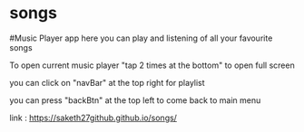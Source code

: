# songs

#Music Player app
here you can play and listening of all your favourite songs

To open current music player "tap 2 times at the bottom" to open full screen 

you can click on "navBar" at the top right for playlist 

you can press "backBtn" at the top left to come back to main menu


link : https://saketh27github.github.io/songs/
